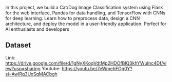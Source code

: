 In this project, we build a Cat/Dog Image Classification system using Flask for the web interface, Pandas for data handling, and TensorFlow with CNNs for deep learning. Learn how to preprocess data, design a CNN architecture, and deploy the model in a user-friendly application. Perfect for AI enthusiasts and developers

## Dataset
Link: https://drive.google.com/file/d/1gNyXKoqVdtMp2HDOfBlQ3khYWuInc4Df/view?usp=sharing
Youtube: https://youtu.be/7eWmehFOg0Y?si=AwlRq3UxSqMACbgh
